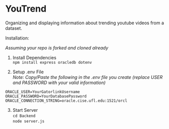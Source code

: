 # YouTrend
Organizing and displaying information about trending youtube videos from a dataset. 

Installation:

*Assuming your repo is forked and cloned already*

1. Install Dependencies <br/>
```npm install express oracledb dotenv```

2. Setup .env File <br/>
*Note: Copy/Paste the following in the .env file you create (replace USER and PASSWORD with your valid information)*

```ORACLE_USER=YourGatorlinkUsername``` <br/>
```ORACLE_PASSWORD=YourDatabasePassword``` <br/>
```ORACLE_CONNECTION_STRING=oracle.cise.ufl.edu:1521/orcl```

3. Start Server <br/>
```cd Backend``` <br/>
```node server.js``` 
